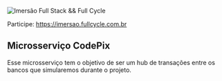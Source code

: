 ![Imersão Full Stack && Full Cycle](https://events-fullcycle.s3.amazonaws.com/events-fullcycle/static/site/img/grupo_4417.png)


Participe: https://imersao.fullcycle.com.br

## Microsserviço CodePix

Esse microsserviço tem o objetivo de ser um hub de transações entre os bancos que simularemos durante o projeto.

 